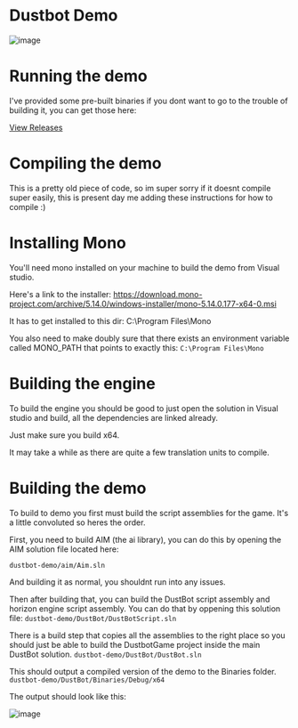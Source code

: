 # Dustbot Demo

![image](https://user-images.githubusercontent.com/15716906/154826357-f08f9f5a-6e5d-498f-a032-8e2e849c7cb0.png)

# Running the demo
I've provided some pre-built binaries if you dont want to go to the trouble of building it, you can get those here:

[View Releases](https://github.com/dale-findlay/dustbot-demo/releases)

# Compiling the demo
This is a pretty old piece of code, so im super sorry if it doesnt compile super easily, this is present day me adding these instructions for how to compile :)

# Installing Mono
You'll need mono installed on your machine to build the demo from Visual studio.

Here's a link to the installer:
https://download.mono-project.com/archive/5.14.0/windows-installer/mono-5.14.0.177-x64-0.msi

It has to get installed to this dir: C:\Program Files\Mono

You also need to make doubly sure that there exists an environment variable called MONO_PATH that points to exactly this:
``C:\Program Files\Mono``

# Building the engine
To build the engine you should be good to just open the solution in Visual studio and build, all the dependencies are linked already.

Just make sure you build x64.

It may take a while as there are quite a few translation units to compile.

# Building the demo
To build to demo you first must build the script assemblies for the game. It's a little convoluted so heres the order.

First, you need to build AIM (the ai library), you can do this by opening the AIM solution file located here:

``dustbot-demo/aim/Aim.sln``

And building it as normal, you shouldnt run into any issues.

Then after building that, you can build the DustBot script assembly and horizon engine script assembly. You can do that by oppening this solution file:
``dustbot-demo/DustBot/DustBotScript.sln``

There is a build step that copies all the assemblies to the right place so you should just be able to build the DustbotGame project inside the main DustBot solution.
``dustbot-demo/DustBot/DustBot.sln``

This should output a compiled version of the demo to the Binaries folder.
``dustbot-demo/DustBot/Binaries/Debug/x64``

The output should look like this:

![image](https://user-images.githubusercontent.com/15716906/154826337-484deaf0-b99a-4f15-a8d4-11ca5b8532e7.png)


